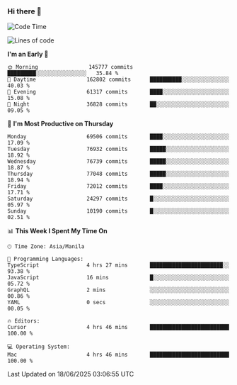 ### Hi there 👋

<!--START_SECTION:waka-->
![Code Time](http://img.shields.io/badge/Code%20Time-6%2C065%20hrs%2042%20mins-blue)

![Lines of code](https://img.shields.io/badge/From%20Hello%20World%20I%27ve%20Written-140.1%20million%20lines%20of%20code-blue)

**I'm an Early 🐤** 

```text
🌞 Morning                145777 commits      █████████░░░░░░░░░░░░░░░░   35.84 % 
🌆 Daytime                162802 commits      ██████████░░░░░░░░░░░░░░░   40.03 % 
🌃 Evening                61317 commits       ████░░░░░░░░░░░░░░░░░░░░░   15.08 % 
🌙 Night                  36828 commits       ██░░░░░░░░░░░░░░░░░░░░░░░   09.05 % 
```
📅 **I'm Most Productive on Thursday** 

```text
Monday                   69506 commits       ████░░░░░░░░░░░░░░░░░░░░░   17.09 % 
Tuesday                  76932 commits       █████░░░░░░░░░░░░░░░░░░░░   18.92 % 
Wednesday                76739 commits       █████░░░░░░░░░░░░░░░░░░░░   18.87 % 
Thursday                 77048 commits       █████░░░░░░░░░░░░░░░░░░░░   18.94 % 
Friday                   72012 commits       ████░░░░░░░░░░░░░░░░░░░░░   17.71 % 
Saturday                 24297 commits       █░░░░░░░░░░░░░░░░░░░░░░░░   05.97 % 
Sunday                   10190 commits       █░░░░░░░░░░░░░░░░░░░░░░░░   02.51 % 
```


📊 **This Week I Spent My Time On** 

```text
🕑︎ Time Zone: Asia/Manila

💬 Programming Languages: 
TypeScript               4 hrs 27 mins       ███████████████████████░░   93.38 % 
JavaScript               16 mins             █░░░░░░░░░░░░░░░░░░░░░░░░   05.72 % 
GraphQL                  2 mins              ░░░░░░░░░░░░░░░░░░░░░░░░░   00.86 % 
YAML                     0 secs              ░░░░░░░░░░░░░░░░░░░░░░░░░   00.05 % 

🔥 Editors: 
Cursor                   4 hrs 46 mins       █████████████████████████   100.00 % 

💻 Operating System: 
Mac                      4 hrs 46 mins       █████████████████████████   100.00 % 
```


 Last Updated on 18/06/2025 03:06:55 UTC
<!--END_SECTION:waka-->


<!--
**rad182/rad182** is a ✨ _special_ ✨ repository because its `README.md` (this file) appears on your GitHub profile.

Here are some ideas to get you started:

- 🔭 I’m currently working on ...
- 🌱 I’m currently learning ...
- 👯 I’m looking to collaborate on ...
- 🤔 I’m looking for help with ...
- 💬 Ask me about ...
- 📫 How to reach me: ...
- 😄 Pronouns: ...
- ⚡ Fun fact: ...
-->
